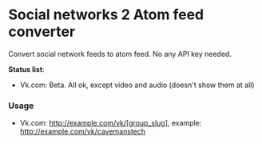 # Social networks 2 Atom feed converter

Convert social network feeds to atom feed. No any API key needed.

**Status list**:

* Vk.com: Beta. All ok, except video and audio (doesn't show them at all)

### Usage

* Vk.com: http://example.com/vk/[group_slug], example: http://example.com/vk/cavemanstech

